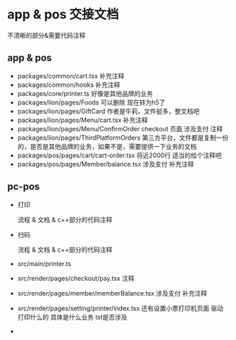 # app & pos 交接文档

不清晰的部分&需要代码注释

## app & pos

- packages/common/cart.tsx 补充注释
- packages/common/hooks 补充注释
- packages/core/printer.ts 好像是其他品牌的业务
- packages/lion/pages/Foods 可以删除 现在转为h5了
- packages/lion/pages/GiftCard 作者是牛莉。文件挺多，整文档吧
- packages/lion/pages/Menu/cart.tsx 补充注释
- packages/lion/pages/Menu/ConfirmOrder checkout 页面 涉及支付 注释
- packages/lion/pages/ThirdPlatformOrders 第三方平台，文件都是复制一份的，是否是其他品牌的业务，如果不是，需要提供一下业务的文档
- packages/pos/pages/cart/cart-order.tsx 将近2000行 适当的给个注释吧
- packages/pos/pages/Member/balance.tsx 涉及支付 补充注释

## pc-pos

- 打印 

  流程 & 文档 & c++部分的代码注释

- 扫码

  流程 & 文档 & c++部分的代码注释

- src/main/printer.ts

- src/render/pages/checkout/pay.tsx 注释

- src/render/pages/member/memberBalance.tsx 涉及支付 补充注释

- src/render/pages/setting/printer/index.tsx  还有设置小票打印机页面 驱动打印什么的 具体是什么业务 tst是否涉及

- 

